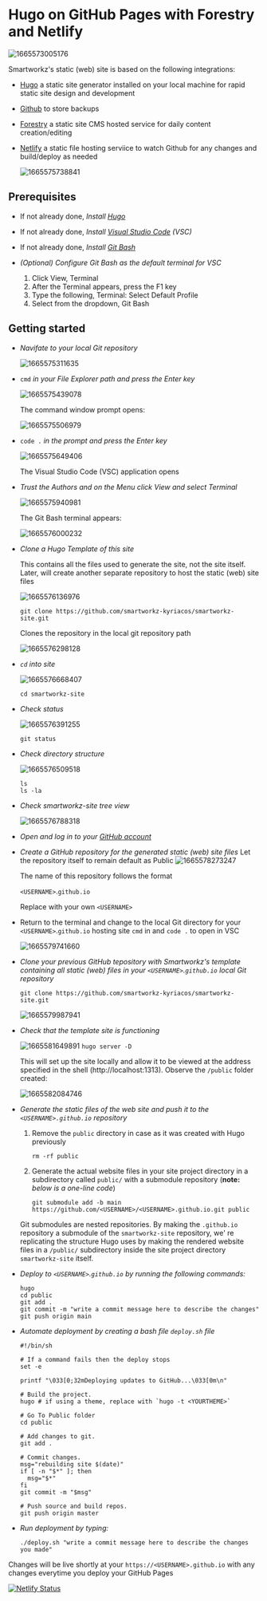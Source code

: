 # Hugo on GitHub Pages with Forestry and Netlify

![1665573005176](image/README/1665573005176.png)

Smartworkz's static (web) site is based on the following integrations:

- [Hugo](https://gohugo.io/) a static site generator installed on your local machine for rapid static site design and development
- [Github](https://github.com/) to store backups
- [Forestry](https://forestry.io/) a static site CMS hosted service for daily content creation/editing
- [Netlify](https://www.netlify.com/) a static file hosting serviice to watch Github for any changes and build/deploy as needed

  ![1665575738841](image/README/1665575738841.png)

## Prerequisites

* If not already done, *Install [Hugo](https://gohugo.io/getting-started/installing/)*
* If not already done, *Install [Visual Studio Code](https://code.visualstudio.com/download) (VSC)*
* If not already done, *Install [Git Bash](https://git-scm.com/downloads)*
* *(Optional) Configure Git Bash as the default terminal for VSC*

  1. Click View, Terminal
  2. After the Terminal appears, press the F1 key
  3. Type the following, Terminal: Select Default Profile
  4. Select from the dropdown, Git Bash

## Getting started

* *Navifate to your local Git repository*

  ![1665575311635](image/README/1665575311635.png)
* `cmd` *in your File Explorer path and press the Enter key*

  ![1665575439078](image/README/1665575439078.png)

  The command window prompt opens:

  ![1665575506979](image/README/1665575506979.png)
* `code .` *in the prompt and press the Enter key*

  ![1665575649406](image/README/1665575649406.png)

  The Visual Studio Code (VSC) application opens
* *Trust the Authors and on the Menu click View and select Terminal*

  ![1665575940981](image/README/1665575940981.png)

  The Git Bash terminal appears:

  ![1665576000232](image/README/1665576000232.png)
* *Clone a Hugo Template of this site*

  This contains all the files used to generate the site, not the site itself. Later, will create another separate repository to host the static (web) site files

  ![1665576136976](image/README/1665576136976.png)

  `git clone https://github.com/smartworkz-kyriacos/smartworkz-site.git`

  Clones the repository in the local git repository path

  ![1665576298128](image/README/1665576298128.png)
* *`cd` into site*

  ![1665576668407](image/README/1665576668407.png)

  `cd smartworkz-site`
* *Check status*

  ![1665576391255](image/README/1665576391255.png)

  `git status`
* *Check directory structure*

  ![1665576509518](image/README/1665576509518.png)

  ```
  ls
  ls -la
  ```
* *Check smartworkz-site tree view*

  ![1665576788318](image/README/1665576788318.png)
* *Open and log in to your [GitHub account](https://github.com/)*
* *Create a GitHub repository for the generated static (web) site files*
  Let the repository itself to remain default as Public
  ![1665578273247](image/README/1665578273247.png)

  The name of this repository follows the format

  `<USERNAME>`.`github.io`

  Replace with your own `<USERNAME>`
* Return to the terminal and change to the local Git directory for your `<USERNAME>`.`github.io` hosting site `cmd` in and `code .` to open in VSC

  ![1665579741660](image/README/1665579741660.png)
* *Clone your previous GitHub tepository with Smartworkz's template containing all static (web) files in your  `<USERNAME>`.`github.io` local Git repository*

  `git clone https://github.com/smartworkz-kyriacos/smartworkz-site.git`

  ![1665579987941](image/README/1665579987941.png)
* *Check that the template site is functioning*

  ![1665581649891](image/README/1665581649891.png) `hugo server -D`

  This will set up the site locally and allow it to be viewed at the address specified in the shell (http://localhost:1313). Observe the `/public` folder created:

  ![1665582084746](image/README/1665582084746.png)
* *Generate the static files of the web site and push it to the `<USERNAME>.github.io` repository*

  1. Remove the `public` directory in case as it was created with Hugo previously

     `rm -rf public`
  2. Generate the actual website files in your site project directory in a subdirectory called `public/` with a submodule repository (**note:** *below is a one-line code*)

     `git submodule add -b main https://github.com/<USERNAME>/<USERNAME>.github.io.git public`

  Git submodules are  nested repositories. By making the `.github.io` repository a submodule of the `smartworkz-site` repository, we' re replicating the structure Hugo uses by making the rendered website files in a `/public/` subdirectory inside the site project directory `smartworkz-site` itself.
* *Deploy to `<USERNAME>`.`github.io` by running the following commands:*

  ```
  hugo
  cd public
  git add .
  git commit -m "write a commit message here to describe the changes"
  git push origin main
  ```
* *Automate deployment by creating a bash file `deploy.sh` file*

  ```
  #!/bin/sh

  # If a command fails then the deploy stops
  set -e

  printf "\033[0;32mDeploying updates to GitHub...\033[0m\n"

  # Build the project.
  hugo # if using a theme, replace with `hugo -t <YOURTHEME>`

  # Go To Public folder
  cd public

  # Add changes to git.
  git add .

  # Commit changes.
  msg="rebuilding site $(date)"
  if [ -n "$*" ]; then
  	msg="$*"
  fi
  git commit -m "$msg"

  # Push source and build repos.
  git push origin master
  ```
* *Run deployment by typing:*

  `./deploy.sh "write a commit message here to describe the changes you made"`


Changes will be live shortly at your  `https://<USERNAME>.github.io` with any changes everytime you deploy your GitHub Pages




[![Netlify Status](https://api.netlify.com/api/v1/badges/6eac4cea-1da3-46fd-9213-24c3114d204e/deploy-status)](https://app.netlify.com/sites/boring-heisenberg-e4c346/deploys)
